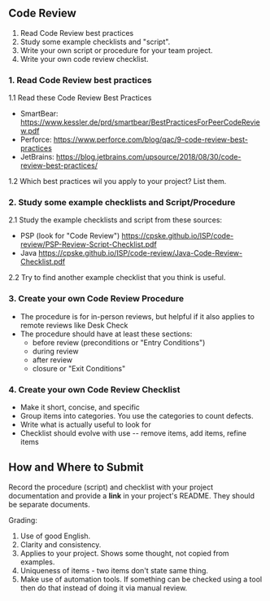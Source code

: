 ## Code Review

1. Read Code Review best practices 
2. Study some example checklists and "script".
2. Write your own script or procedure for your team project.
3. Write your own code review checklist.


### 1. Read Code Review best practices

1.1 Read these Code Review Best Practices

* SmartBear: https://www.kessler.de/prd/smartbear/BestPracticesForPeerCodeReview.pdf
* Perforce: https://www.perforce.com/blog/qac/9-code-review-best-practices
* JetBrains: https://blog.jetbrains.com/upsource/2018/08/30/code-review-best-practices/

1.2 Which best practices wil you apply to your project? List them.

### 2. Study some example checklists and Script/Procedure

2.1 Study the example checklists and script from these sources:

* PSP (look for "Code Review") https://cpske.github.io/ISP/code-review/PSP-Review-Script-Checklist.pdf
* Java https://cpske.github.io/ISP/code-review/Java-Code-Review-Checklist.pdf

2.2 Try to find another example checklist that you think is useful.

### 3. Create your own Code Review Procedure

* The procedure is for in-person reviews, but helpful if it also applies to remote reviews like Desk Check
* The procedure should have at least these sections:
   - before review (preconditions or "Entry Conditions")
   - during review
   - after review
   - closure or "Exit Conditions"

### 4. Create your own Code Review Checklist

* Make it short, concise, and specific
* Group items into categories. You use the categories to count defects.
* Write what is actually useful to look for
* Checklist should evolve with use -- remove items, add items, refine items

## How and Where to Submit

Record the procedure (script) and checklist with your project documentation and provide a **link** in your project's README.  They should be separate documents.

Grading:

1. Use of good English.
2. Clarity and consistency.
3. Applies to your project. Shows some thought, not copied from examples.
4. Uniqueness of items - two items don't state same thing.
5. Make use of automation tools. If something can be checked using a tool then do that instead of doing it via manual review.
